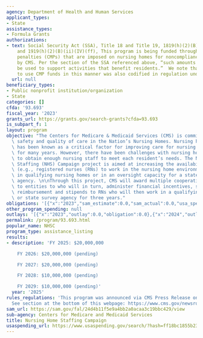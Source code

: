 ```yaml
---
agency: Department of Health and Human Services
applicant_types:
- State
assistance_types:
- Formula Grants
authorizations:
- text: Social Security Act (SSA), Title 18 and Title 19, 1819(h)(2)(B)(ii)(IV)(ff)
    and 1919(h)(2)(B)(ii)(IV)(ff), This program is being funded through civil money
    penalties (CMPs) that are imposed on nursing homes for noncompliance, and collected
    by CMS. Per the section of the SSA referenced above, “such amounts collected may
    be used to support activities that benefit residents.”  We note that the authorization
    to use CMP funds in this manner was also codified in regulation under 42 CFR 488.433.
  url: null
beneficiary_types:
- Public nonprofit institution/organization
- State
categories: []
cfda: '93.693'
fiscal_year: '2023'
grants_url: https://grants.gov/search-grants?cfda=93.693
is_subpart_f: 1
layout: program
objective: "The Centers for Medicare & Medicaid Services (CMS) is committed to improving\
  \ safety and quality of care in the Nation’s Nursing Homes. Nursing home staffing\
  \ has been known as a critical factor for improving care for nursing home residents\
  \ for many years. However, there have been challenges with nursing homes’ ability\
  \ to obtain enough nursing staff to meet each resident’s needs. The Nursing Home\
  \ Staffing (NHS) Campaign project is aimed at increasing the availability of nurses\
  \ (e.g., registered nurses (RNs) to work in the nursing home environment, such as\
  \ in qualifying nursing homes or in an oversight capacity for a state inspection\
  \ agency. \n\nThrough this project, CMS will award multiple cooperative agreements\
  \ to entities to who will in turn, administer financial incentives, such as tuition\
  \ reimbursement and stipends to RNs who will then work in a qualifying nursing home\
  \ or state survey agency for three years."
obligations: '[{"x":"2023","sam_estimate":0.0,"sam_actual":0.0,"usa_spending_actual":0.0},{"x":"2024","sam_estimate":0.0,"sam_actual":0.0,"usa_spending_actual":0.0},{"x":"2025","sam_estimate":0.0,"sam_actual":20000000.0,"usa_spending_actual":0.0}]'
other_program_spending: null
outlays: '[{"x":"2023","outlay":0.0,"obligation":0.0},{"x":"2024","outlay":0.0,"obligation":0.0},{"x":"2025","outlay":0.0,"obligation":0.0}]'
permalink: /program/93.693.html
popular_name: NHSC
program_type: assistance_listing
results:
- description: 'FY 2025: $20,000,000

    FY 2026: $20,000,000 (pending)

    FY 2027: $20,000,000 (pending)

    FY 2028: $10,000,000 (pending)

    FY 2029: $10,000,000 (pending)'
  year: '2025'
rules_regulations: 'This program was announced via CMS Press Release on 4/22/2024.
  See section at the bottom of this webpage: https://www.cms.gov/newsroom/fact-sheets/medicare-and-medicaid-programs-minimum-staffing-standards-long-term-care-facilities-and-medicaid-0'
sam_url: https://sam.gov/fal/24d4b11f5e9a4bb2a0acaa3c19bbc429/view
sub-agency: Centers for Medicare and Medicaid Services
title: Nursing Home Staffing Campaign
usaspending_url: https://www.usaspending.gov/search/?hash=ff18bc1855b2336e8466fd8ee2692a97
---
```

